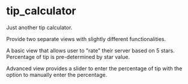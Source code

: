 # tip_calculator

Just another tip calculator.

Provide two separate views with slightly different functionalities.

A basic view that allows user to "rate" their server based on 5 stars.
Percentage of tip is pre-determined by star value.

Advanced view provides a slider to enter the percentage of tip with the
option to manually enter the percentage.
